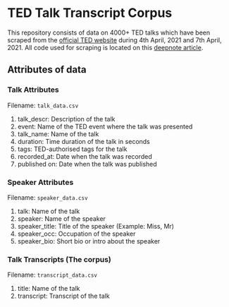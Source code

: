 # TED Talk Transcript Corpus

This repository consists of data on 4000+ TED talks which have been scraped from the [official TED website]() during 4th April, 2021 and 7th April, 2021. All code used for scraping is located on this [deepnote article](https://deepnote.com/@ramshankar-yadhunath/Scraping-TED-fRqC4ebhTRaNrtcOSrIXMQ).

## Attributes of data

### Talk Attributes

Filename: `talk_data.csv`

1. talk_descr: Description of the talk
2. event: Name of the TED event where the talk was presented
3. talk_name: Name of the talk
4. duration: Time duration of the talk in seconds  
5. tags: TED-authorised tags for the talk
6. recorded_at: Date when the talk was recorded
7. published on: Date when the talk was published

### Speaker Attributes

Filename: `speaker_data.csv`

1. talk: Name of the talk
2. speaker: Name of the speaker
3. speaker_title: Title of the speaker (Example: Miss, Mr)
4. speaker_occ: Occupation of the speaker
5. speaker_bio: Short bio or intro about the speaker

### Talk Transcripts (The corpus)

Filename: `transcript_data.csv`

1. title: Name of the talk
2. transcript: Transcript of the talk

